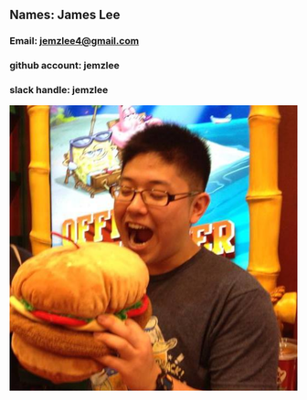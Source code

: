 ## Names: James Lee 
### Email: jemzlee4@gmail.com
### github account: jemzlee
### slack handle: jemzlee

![james](images/profile.png)
